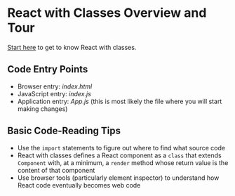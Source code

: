 # React with Classes Overview and Tour

[Start here](https://reactjs.org/tutorial/tutorial.html) to get to know React with classes.

## Code Entry Points
* Browser entry: _index.html_
* JavaScript entry: _index.js_
* Application entry: _App.js_ (this is most likely the file where you will start making changes)

## Basic Code-Reading Tips
* Use the `import` statements to figure out where to find what source code
* React with classes defines a React component as a `class` that extends `Component` with, at a minimum, a `render` method whose return value is the content of that component
* Use browser tools (particularly element inspector) to understand how React code eventually becomes web code
